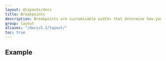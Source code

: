 ```yaml
---
layout: @layouts/docs
title: Breakpoints
description: Breakpoints are customizable widths that determine how your responsive layout behaves across device or viewport sizes in xiigrid.
group: layout
aliases: "/docs/5.2/layout/"
toc: true
---
```


## Example
